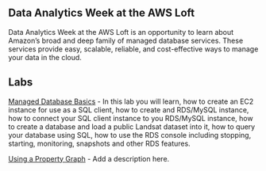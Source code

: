 ## Data Analytics Week at the AWS Loft

Data Analytics Week at the AWS Loft is an opportunity to learn about Amazon’s broad and deep family of managed database services. These services provide easy, scalable, reliable, and cost-effective ways to manage your data in the cloud.

## Labs

[Managed Database Basics](https://github.com/wrbaldwin/db-week/blob/master/Labs/managed-database-basics.md) - In this lab you will learn, how to create an EC2 instance for use as a SQL client, how to create and RDS/MySQL instance, how to connect your SQL client instance to you RDS/MySQL instance, how to create a database and load a public Landsat dataset into it, how to query your database using SQL, how to use the RDS console including stopping, starting, monitoring, snapshots and other RDS features.

[Using a Property Graph](https://github.com/paulfryer/neptune-developer-workshop/blob/master/Labs/Airports/README.md) - 
Add a description here.

